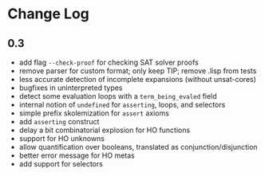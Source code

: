 # Change Log

## 0.3

- add flag `--check-proof` for checking SAT solver proofs
- remove parser for custom format; only keep TIP; remove .lisp from tests
- less accurate detection of incomplete expansions (without unsat-cores)
- bugfixes in uninterpreted types
- detect some evaluation loops with a `term_being_evaled` field
- internal notion of `undefined` for `asserting`, loops, and selectors
- simple prefix skolemization for `assert` axioms
- add `asserting` construct
- delay a bit combinatorial explosion for HO functions
- support for HO unknowns
- allow quantification over booleans, translated as conjunction/disjunction
- better error message for HO metas
- add support for selectors

